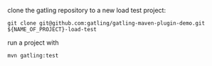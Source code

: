 clone the gatling repository to a new load test project:

```
git clone git@github.com:gatling/gatling-maven-plugin-demo.git ${NAME_OF_PROJECT}-load-test
```

run a project with

```
mvn gatling:test
```